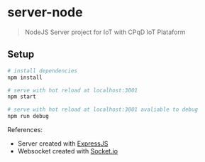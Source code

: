 # server-node

>NodeJS Server project for IoT with CPqD ​IoT Plataform

## Setup

``` bash
# install dependencies
npm install

# serve with hot reload at localhost:3001
npm start

# serve with hot reload at localhost:3001 avaliable to debug
npm run debug

```
References:
* Server created with [ExpressJS](http://expressjs.com/)
* Websocket created with [Socket.io](https://socket.io/)
